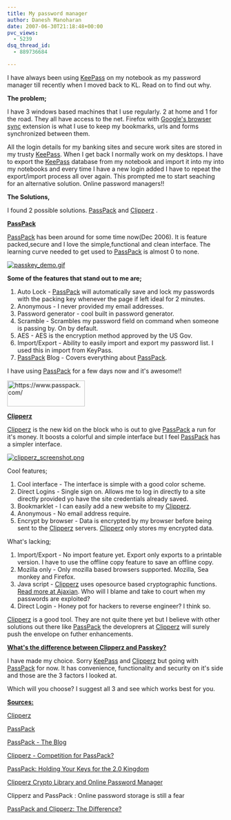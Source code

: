```yaml
---
title: My password manager
author: Danesh Manoharan
date: 2007-06-30T21:18:48+00:00
pvc_views:
  - 5239
dsq_thread_id:
  - 889736684

---
```

I have always been using [KeePass][1] on my notebook as my password manager till recently when I moved back to KL. Read on to find out why.

**The problem;**

I have 3 windows based machines that I use regularly. 2 at home and 1 for the road. They all have access to the net. Firefox with [Google's browser sync][2] extension is what I use to keep my bookmarks, urls and forms synchronized between them.

All the login details for my banking sites and secure work sites are stored in my trusty [KeePass][1]. When I get back I normally work on my desktops. I have to export the [KeePass][1] database from my notebook and import it into my into my notebooks and every time I have a new login added I have to repeat the export/import process all over again. This prompted me to start seaching for an alternative solution. Online password managers!!

**The Solutions,**

I found 2 possible solutions. [PassPack][3] and [Clipperz][4] .

<u><strong>PassPack</strong></u>

[PassPack][3] has been around for some time now(Dec 2006). It is feature packed,secure and I love the simple,functional and clean interface. The learning curve needed to get used to [PassPack][3] is almost 0 to none.

[![passkey_demo.gif][5]][6]

**Some of the features that stand out to me are;**

  1. Auto Lock - [PassPack][3] will automatically save and lock my passwords with the packing key whenever the page if left ideal for 2 minutes.
  2. Anonymous - I never provided my email addresses.
  3. Password generator - cool built in password generator.
  4. Scramble - Scrambles my password field on command when someone is passing by. On by default.
  5. AES - AES is the encryption method approved by the US Gov.
  6. Import/Export - Ability to easily import and export my password list. I used this in import from KeyPass.
  7. [PassPack][3] Blog - Covers everything about [PassPack][3].

I have using [PassPack][3] for a few days now and it's awesome!!

<img loading="lazy" src="http://passpack.files.wordpress.com/2007/04/passpackbutton_180x60.gif" title="https://www.passpack.com/" alt="https://www.passpack.com/" height="60" width="180" /> 

<u><strong>Clipperz</strong></u>

[Clipperz][4] is the new kid on the block who is out to give [PassPack][3] a run for it's money. It boosts a colorful and simple interface but I feel [PassPack][3] has a simpler interface.

[![clipperz_screenshot.png][7]][8]

Cool features;

  1. Cool interface - The interface is simple with a good color scheme.
  2. Direct Logins - Single sign on. Allows me to log in directly to a site directly provided yo have the site credentials already saved.
  3. Bookmarklet - I can easily add a new website to my [Clipperz][4].
  4. Anonymous - No email address require.
  5. Encrypt by browser - Data is encrypted by my browser before being sent to the [Clipperz][4] servers. [Clipperz][4] only stores my encrypted data.

What's lacking;

  1. Import/Export - No import feature yet. Export only exports to a printable version. I have to use the offline copy feature to save an offline copy.
  2. Mozilla only - Only mozilla based browsers supported. Mozilla, Sea monkey and Firefox.
  3. Java script - [Clipperz][4] uses opesource based cryptographic functions. [Read more at Ajaxian][9]. Who will I blame and take to court when my passwords are exploited?
  4. Direct Login - Honey pot for hackers to reverse engineer? I think so.

[Clipperz][4] is a good tool. They are not quite there yet but I believe with other solutions out there like [PassPack][3] the developrers at [Clipperz][4] will surely push the envelope on futher enhancements.

<!--more-->

<u><strong>What's the difference between Clipperz and Passkey?</strong></u>

I have made my choice. Sorry [KeePass][1] and [Clipperz][4] but going with [PassPack][3] for now. It has convenience, functionality and security on it's side and those are the 3 factors I looked at.

Which will you choose? I suggest all 3 and see which works best for you.

<u><strong>Sources:</strong></u>

[Clipperz][4]

[PassPack][3]

[PassPack - The Blog][10]

[Clipperz - Competition for PassPack?][11]

[PassPack: Holding Your Keys for the 2.0 Kingdom][12]

[Clipperz Crypto Library and Online Password Manager][9]

Clipperz and PassPack : Online password storage is still a fear

[PassPack and Clipperz: The Difference?][13]

 [1]: http://keepass.info/index.html
 [2]: http://www.google.com/tools/firefox/browsersync/
 [3]: https://www.passpack.com
 [4]: https://www.clipperz.com
 [5]: /wp-content/uploads/2007/07/passkey_demo.gif
 [6]: /wp-content/uploads/2007/07/passkey_demo.gif "passkey_demo.gif"
 [7]: /wp-content/uploads/2007/07/clipperz_screenshot.png
 [8]: /wp-content/uploads/2007/07/clipperz_screenshot.png "clipperz_screenshot.png"
 [9]: http://ajaxian.com/archives/clipperz-crypto-library-and-online-password-manager
 [10]: http://passpack.wordpress.com/
 [11]: http://www.profy.com/2007/04/03/clipperz-competition-for-passpack/
 [12]: http://www.profy.com/2007/03/22/passpack/
 [13]: http://passpack.wordpress.com/2007/04/10/passpack-and-clipperz-the-difference/